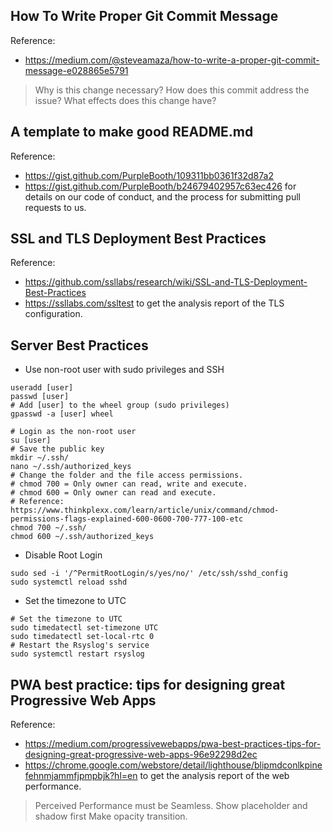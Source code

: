 ## How To Write Proper Git Commit Message
Reference:
- https://medium.com/@steveamaza/how-to-write-a-proper-git-commit-message-e028865e5791
> Why is this change necessary?
> How does this commit address the issue?
> What effects does this change have?

## A template to make good README.md
Reference:
- https://gist.github.com/PurpleBooth/109311bb0361f32d87a2
- https://gist.github.com/PurpleBooth/b24679402957c63ec426 for details on our code of conduct, and the process for submitting pull requests to us.

## SSL and TLS Deployment Best Practices
Reference:
- https://github.com/ssllabs/research/wiki/SSL-and-TLS-Deployment-Best-Practices
- https://ssllabs.com/ssltest to get the analysis report of the TLS configuration.

## Server Best Practices
- Use non-root user with sudo privileges and SSH
```
useradd [user]
passwd [user]
# Add [user] to the wheel group (sudo privileges)
gpasswd -a [user] wheel

# Login as the non-root user
su [user]
# Save the public key
mkdir ~/.ssh/
nano ~/.ssh/authorized_keys
# Change the folder and the file access permissions.
# chmod 700 = Only owner can read, write and execute.
# chmod 600 = Only owner can read and execute.
# Reference: https://www.thinkplexx.com/learn/article/unix/command/chmod-permissions-flags-explained-600-0600-700-777-100-etc
chmod 700 ~/.ssh/
chmod 600 ~/.ssh/authorized_keys
```

- Disable Root Login
```
sudo sed -i '/^PermitRootLogin/s/yes/no/' /etc/ssh/sshd_config
sudo systemctl reload sshd
```

- Set the timezone to UTC
```
# Set the timezone to UTC
sudo timedatectl set-timezone UTC
sudo timedatectl set-local-rtc 0
# Restart the Rsyslog's service
sudo systemctl restart rsyslog
```

## PWA best practice: tips for designing great Progressive Web Apps
Reference:
- https://medium.com/progressivewebapps/pwa-best-practices-tips-for-designing-great-progressive-web-apps-96e92298d2ec
- https://chrome.google.com/webstore/detail/lighthouse/blipmdconlkpinefehnmjammfjpmpbjk?hl=en to get the analysis report of the web performance.

> Perceived Performance must be Seamless.
> Show placeholder and shadow first
> Make opacity transition.

